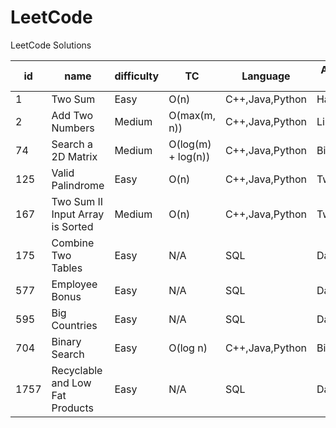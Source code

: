 # LeetCode
LeetCode Solutions

id|name|difficulty|TC|Language|Approach to solve
---|---|---|---|---|---
1|Two Sum|Easy|O(n)|C++,Java,Python|HashMap,Map
2|Add Two Numbers|Medium|O(max(m, n))|C++,Java,Python|LinkedList
74|Search a 2D Matrix|Medium|O(log(m) + log(n))|C++,Java,Python|Binary Search
125|Valid Palindrome|Easy|O(n)|C++,Java,Python|Two Pointer
167|Two Sum II Input Array is Sorted|Medium|O(n)|C++,Java,Python|Two Pointer
175|Combine Two Tables|Easy|N/A|SQL|Database
577|Employee Bonus|Easy|N/A|SQL|Database
595|Big Countries|Easy|N/A|SQL|Database
704|Binary Search|Easy|O(log n)|C++,Java,Python|Binary Search
1757|Recyclable and Low Fat Products|Easy|N/A|SQL|Database
